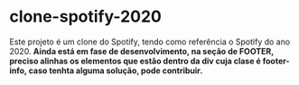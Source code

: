 # clone-spotify-2020
Este projeto é um clone do Spotify, tendo como referência o Spotify do ano 2020.
<strong>Ainda está em fase de desenvolvimento, na seção de FOOTER, preciso alinhas os elementos que estão dentro da div cuja clase é footer-info, caso tenhta alguma solução, pode contribuir.</strong>
